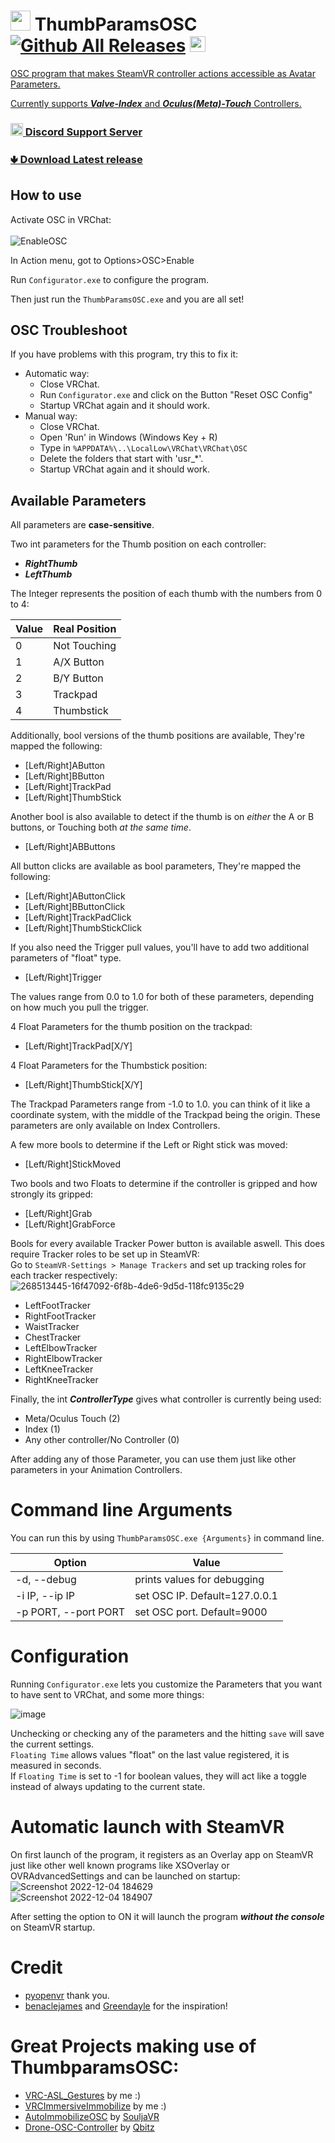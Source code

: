 # <img src="https://github.com/I5UCC/VRCThumbParamsOSC/blob/468e25fb16f03daac756d693656c784094518efb/src/icon.ico" width="32" height="32"> ThumbParamsOSC [![Github All Releases](https://img.shields.io/github/downloads/i5ucc/VRCThumbParamsOSC/total.svg)](https://github.com/I5UCC/VRCThumbParamsOSC/releases/latest) <a href='https://ko-fi.com/i5ucc' target='_blank'><img height='35' style='border:0px;height:25px;' src='https://az743702.vo.msecnd.net/cdn/kofi3.png?v=0' border='0' alt='Buy Me a Coffee at ko-fi.com' />
OSC program that makes SteamVR controller actions accessible as Avatar Parameters.

Currently supports ***Valve-Index*** and ***Oculus(Meta)-Touch*** Controllers.

### [<img src="https://assets-global.website-files.com/6257adef93867e50d84d30e2/636e0a6ca814282eca7172c6_icon_clyde_white_RGB.svg"  width="20" height="20"> Discord Support Server](https://discord.gg/rqcWHje3hn)

### [🢃 Download Latest release](https://github.com/I5UCC/VRCThumbParamsOSC/releases/latest)

## How to use

Activate OSC in VRChat: <br/><br/>
![EnableOSC](https://user-images.githubusercontent.com/43730681/172059335-db3fd6f9-86ae-4f6a-9542-2a74f47ff826.gif)

In Action menu, got to Options>OSC>Enable <br/>

Run `Configurator.exe` to configure the program.
  
Then just run the `ThumbParamsOSC.exe` and you are all set! <br/>

## OSC Troubleshoot

If you have problems with this program, try this to fix it:
- Automatic way:
  - Close VRChat.
  - Run `Configurator.exe` and click on the Button "Reset OSC Config"
  - Startup VRChat again and it should work.
- Manual way:
  - Close VRChat.
  - Open 'Run' in Windows (Windows Key + R)
  - Type in `%APPDATA%\..\LocalLow\VRChat\VRChat\OSC`
  - Delete the folders that start with 'usr_*'.
  - Startup VRChat again and it should work.

## Available Parameters

All parameters are **case-sensitive**.

Two int parameters for the Thumb position on each controller:

- ***RightThumb***
- ***LeftThumb***

The Integer represents the position of each thumb with the numbers from 0 to 4:

| Value | Real Position |
| ----- | ------------- |
| 0     | Not Touching  |
| 1     | A/X Button      |
| 2     | B/Y Button      |
| 3     | Trackpad      |
| 4     | Thumbstick    |

Additionally, bool versions of the thumb positions are available, They're mapped the following:

- \[Left/Right]AButton
- \[Left/Right]BButton
- \[Left/Right]TrackPad
- \[Left/Right]ThumbStick

Another bool is also available to detect if the thumb is on *either* the A or B buttons, or Touching both *at the same time*.

- \[Left/Right]ABButtons

All button clicks are available as bool parameters, They're mapped the following:

- \[Left/Right]AButtonClick
- \[Left/Right]BButtonClick
- \[Left/Right]TrackPadClick
- \[Left/Right]ThumbStickClick

If you also need the Trigger pull values, you'll have to add two additional parameters of "float" type.

- \[Left/Right]Trigger

The values range from 0.0 to 1.0 for both of these parameters, depending on how much you pull the trigger.

4 Float Parameters for the thumb position on the trackpad:
- \[Left/Right]TrackPad\[X/Y]

4 Float Parameters for the Thumbstick position:
- \[Left/Right]ThumbStick\[X/Y]

The Trackpad Parameters range from -1.0 to 1.0. you can think of it like a coordinate system, with the middle of the Trackpad being the origin. These parameters are only available on Index Controllers.

A few more bools to determine if the Left or Right stick was moved:
- \[Left/Right]StickMoved

Two bools and two Floats to determine if the controller is gripped and how strongly its gripped:
- \[Left/Right]Grab
- \[Left/Right]GrabForce

Bools for every available Tracker Power button is available aswell. This does require Tracker roles to be set up in SteamVR: <br>
Go to `SteamVR-Settings > Manage Trackers` and set up tracking roles for each tracker respectively:
![268513445-16f47092-6f8b-4de6-9d5d-118fc9135c29](https://github.com/I5UCC/VRCThumbParamsOSC/assets/43730681/d2f771d8-dec4-46a0-9a55-6f02ce449eb1)
- LeftFootTracker
- RightFootTracker
- WaistTracker
- ChestTracker
- LeftElbowTracker
- RightElbowTracker
- LeftKneeTracker
- RightKneeTracker

Finally, the int ***ControllerType*** gives what controller is currently being used:
- Meta/Oculus Touch (2)
- Index (1)
- Any other controller/No Controller (0)

After adding any of those Parameter, you can use them just like other parameters in your Animation Controllers.

# Command line Arguments
You can run this by using ```ThumbParamsOSC.exe {Arguments}``` in command line.

| Option | Value |
| ----- | ------------- |
| -d, --debug     | prints values for debugging |
| -i IP, --ip IP    | set OSC IP. Default=127.0.0.1  |
| -p PORT, --port PORT    | set OSC port. Default=9000      |

# Configuration

Running `Configurator.exe` lets you customize the Parameters that you want to have sent to VRChat, and some more things:

![image](https://github.com/I5UCC/VRCThumbParamsOSC/assets/43730681/5a535be7-94aa-4b29-a56f-b25ae7dd3687)

Unchecking or checking any of the parameters and the hitting `save` will save the current settings. <br>
`Floating Time` allows values "float" on the last value registered, it is measured in seconds. <br>
If `Floating Time` is set to -1 for boolean values, they will act like a toggle instead of always updating to the current state.

# Automatic launch with SteamVR
On first launch of the program, it registers as an Overlay app on SteamVR just like other well known programs like XSOverlay or OVRAdvancedSettings and can be launched on startup:
![Screenshot 2022-12-04 184629](https://user-images.githubusercontent.com/43730681/205506892-0927ed45-69c6-480f-b4b3-bc02d89c151e.png) <br>
![Screenshot 2022-12-04 184907](https://user-images.githubusercontent.com/43730681/205506956-7c397360-e14a-4783-a2c2-e5311749e2d4.png)

After setting the option to ON it will launch the program ***without the console*** on SteamVR startup.

# Credit
- [pyopenvr](https://github.com/cmbruns/pyopenvr) thank you.
- [benaclejames](https://github.com/benaclejames) and [Greendayle](https://github.com/Greendayle) for the inspiration!

# Great Projects making use of ThumbparamsOSC:
- [VRC-ASL_Gestures](https://github.com/I5UCC/VRC-ASL_Gestures) by me :)
- [VRCImmersiveImmobilize](https://github.com/I5UCC/VRCImmersiveImmobilize) by me :)
- [AutoImmobilizeOSC](https://github.com/SouljaVR/AutoImmobilizeOSC) by [SouljaVR](https://github.com/SouljaVR)
- [Drone-OSC-Controller](https://github.com/qbitzvr/Drone-OSC-Controller) by [Qbitz](https://github.com/qbitzvr)
